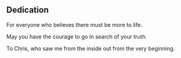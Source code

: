 ## Dedication

For everyone who believes there must be more to life.

May you have the courage to go in search of your truth. 

To Chris, who saw me from the inside out from the very beginning.